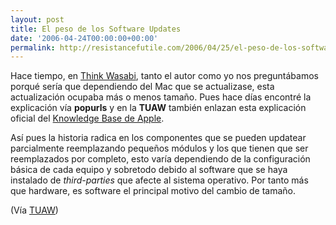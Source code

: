 ```yaml
---
layout: post
title: El peso de los Software Updates
date: '2006-04-24T00:00:00+00:00'
permalink: http://resistancefutile.com/2006/04/25/el-peso-de-los-software-updates/
---
```

<a href="http://docs.info.apple.com/article.html?artnum=25799"><img style="float:right; margin:0 0 10px 10px;cursor:pointer; cursor:hand;" src="http://photos1.blogger.com/blogger/6639/1972/320/airport43.jpg" border="0" alt="" /></a>Hace tiempo, en <a href="http://www.thinkwasabi.com/2006/04/03/cosas-y-locuras-de-las-configuraciones/">Think Wasabi</a>, tanto el autor como yo nos preguntábamos porqué sería que dependiendo del Mac que se actualizase, esta actualización ocupaba más o menos tamaño. Pues hace días encontré la explicación vía <span style="font-weight:bold;">popurls</span> y en la <span style="font-weight:bold;">TUAW</span> también enlazan esta explicación oficial del <a href="http://docs.info.apple.com/article.html?artnum=25799">Knowledge Base de Apple</a>.

Así pues la historia radica en los componentes que se pueden updatear parcialmente reemplazando pequeños módulos y los que tienen que ser reemplazados por completo, esto varía dependiendo de la configuración básica de cada equipo y sobretodo debido al software que se haya instalado de <span style="font-style:italic;">third-parties</span> que afecte al sistema operativo. Por tanto más que hardware, es software el principal motivo del cambio de tamaño.

(Vía <a href="http://www.tuaw.com/2006/04/24/apple-kb-article-why-software-updates-vary-in-size/">TUAW</a>)
